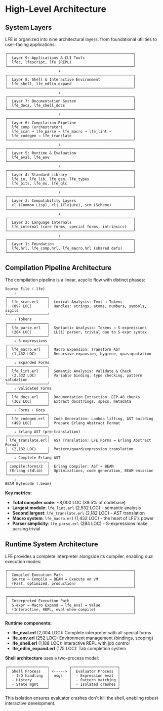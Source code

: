 # High-Level Architecture

## System Layers

LFE is organized into nine architectural layers, from foundational utilities to user-facing applications:

```
┌─────────────────────────────────────────────────────────┐
│  Layer 9: Applications & CLI Tools                      │
│  lfec, lfescript, lfe (REPL)                            │
└─────────────────────────────────────────────────────────┘
                        ↓
┌─────────────────────────────────────────────────────────┐
│  Layer 8: Shell & Interactive Environment               │
│  lfe_shell, lfe_edlin_expand                            │
└─────────────────────────────────────────────────────────┘
                        ↓
┌─────────────────────────────────────────────────────────┐
│  Layer 7: Documentation System                          │
│  lfe_docs, lfe_shell_docs                               │
└─────────────────────────────────────────────────────────┘
                        ↓
┌─────────────────────────────────────────────────────────┐
│  Layer 6: Compilation Pipeline                          │
│  lfe_comp (orchestrator)                                │
│  lfe_scan → lfe_parse → lfe_macro → lfe_lint →          │
│  lfe_codegen → lfe_translate                            │
└─────────────────────────────────────────────────────────┘
                        ↓
┌─────────────────────────────────────────────────────────┐
│  Layer 5: Runtime & Evaluation                          │
│  lfe_eval, lfe_env                                      │
└─────────────────────────────────────────────────────────┘
                        ↓
┌─────────────────────────────────────────────────────────┐
│  Layer 4: Standard Library                              │
│  lfe_io, lfe_lib, lfe_gen, lfe_types                    │
│  lfe_bits, lfe_ms, lfe_qlc                              │
└─────────────────────────────────────────────────────────┘
                        ↓
┌─────────────────────────────────────────────────────────┐
│  Layer 3: Compatibility Layers                          │
│  cl (Common Lisp), clj (Clojure), scm (Scheme)          │
└─────────────────────────────────────────────────────────┘
                        ↓
┌─────────────────────────────────────────────────────────┐
│  Layer 2: Language Internals                            │
│  lfe_internal (core forms, special forms, intrinsics)   │
└─────────────────────────────────────────────────────────┘
                        ↓
┌─────────────────────────────────────────────────────────┐
│  Layer 1: Foundation                                    │
│  lfe.hrl, lfe_comp.hrl, lfe_macro.hrl (shared defs)     │
└─────────────────────────────────────────────────────────┘
```

## Compilation Pipeline Architecture

The compilation pipeline is a linear, acyclic flow with distinct phases:

```
Source File (.lfe)
    ↓
┌──────────────────┐
│  lfe_scan.erl    │  Lexical Analysis: Text → Tokens
│  (897 LOC)       │  Handles: strings, atoms, numbers, symbols, sigils
└──────────────────┘
    ↓ Tokens
┌──────────────────┐
│  lfe_parse.erl   │  Syntactic Analysis: Tokens → S-expressions
│  (284 LOC)       │  LL(1) parser, trivial due to S-expr syntax
└──────────────────┘
    ↓ S-expressions
┌──────────────────┐
│  lfe_macro.erl   │  Macro Expansion: Transform AST
│  (1,432 LOC)     │  Recursive expansion, hygiene, quasiquotation
└──────────────────┘
    ↓ Expanded Forms
┌──────────────────┐
│  lfe_lint.erl    │  Semantic Analysis: Validate & Check
│  (2,532 LOC)     │  Variable binding, type checking, pattern validation
└──────────────────┘
    ↓ Validated Forms
┌──────────────────┐
│  lfe_docs.erl    │  Documentation Extraction: EEP-48 chunks
│  (362 LOC)       │  Extract docstrings, specs, metadata
└──────────────────┘
    ↓ Forms + Docs
┌──────────────────┐
│  lfe_codegen.erl │  Code Generation: Lambda lifting, AST building
│  (499 LOC)       │  Prepare Erlang Abstract Format
└──────────────────┘
    ↓ Erlang AST (pre-translation)
┌──────────────────┐
│ lfe_translate.erl│  AST Translation: LFE Forms → Erlang Abstract Format
│  (2,182 LOC)     │  Pattern/guard/expression translation
└──────────────────┘
    ↓ Complete Erlang AST
┌──────────────────┐
│ compile:forms/2  │  Erlang Compiler: AST → BEAM
│ (Erlang stdlib)  │  Optimizations, code generation, BEAM emission
└──────────────────┘
    ↓
BEAM Bytecode (.beam)
```

**Key metrics:**

- **Total compiler code**: ~8,000 LOC (39.5% of codebase)
- **Largest module**: `lfe_lint.erl` (2,532 LOC) - semantic analysis
- **Second largest**: `lfe_translate.erl` (2,182 LOC) - AST translation
- **Macro system**: `lfe_macro.erl` (1,432 LOC) - the heart of LFE's power
- **Parser simplicity**: `lfe_parse.erl` (284 LOC) - S-expressions make parsing trivial

## Runtime System Architecture

LFE provides a complete interpreter alongside its compiler, enabling dual execution modes:

```
┌─────────────────────────────────────────────────────────┐
│  Compiled Execution Path                                │
│  Source → Compile → BEAM → Execute on VM                │
│  (Fast, optimized, production)                          │
└─────────────────────────────────────────────────────────┘

┌─────────────────────────────────────────────────────────┐
│  Interpreted Execution Path                             │
│  S-expr → Macro Expand → lfe_eval → Value               │
│  (Interactive, REPL, eval-when-compile)                 │
└─────────────────────────────────────────────────────────┘
```

**Runtime components:**

- **lfe_eval.erl** (2,004 LOC): Complete interpreter with all special forms
- **lfe_env.erl** (252 LOC): Environment management (bindings, scoping)
- **lfe_shell.erl** (1,188 LOC): Interactive REPL with job control
- **lfe_edlin_expand.erl** (175 LOC): Tab completion system

**Shell architecture** uses a two-process model:

```
┌──────────────────┐         ┌─────────────────────┐
│  Shell Process   │ <-----> │  Evaluator Process  │
│  - I/O handling  │  msgs   │  - Expression eval  │
│  - History       │         │  - Pattern matching │
│  - State mgmt    │         │  - Isolated crashes │
└──────────────────┘         └─────────────────────┘
```

This isolation ensures evaluator crashes don't kill the shell, enabling robust interactive development.
